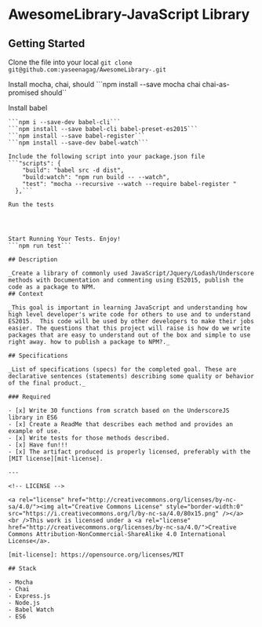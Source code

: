 # AwesomeLibrary-JavaScript Library 
## Getting Started

Clone the file into your local 
```git clone git@github.com:yaseenagag/AwesomeLibrary-.git```

Install mocha, chai, should
```npm install --save mocha chai chai-as-promised should``

Install babel
```npm install --save-dev babel-core
```npm i --save-dev babel-cli```
```npm install --save babel-cli babel-preset-es2015```
```npm install --save babel-register```
```npm install --save-dev babel-watch```

Include the following script into your package.json file
```"scripts": {
    "build": "babel src -d dist",
    "build:watch": "npm run build -- --watch",
    "test": "mocha --recursive --watch --require babel-register "
  },```

Run the tests




Start Running Your Tests. Enjoy!
```npm run test```

## Description

_Create a library of commonly used JavaScript/Jquery/Lodash/Underscore methods with Documentation and commenting using ES2015, publish the code as a package to NPM.
## Context

_This goal is important in learning JavaScript and understanding how high level developer's write code for others to use and to understand ES2015.  This code will be used by other developers to make their jobs easier. The questions that this project will raise is how do we write packages that are easy to understand out of the box and simple to use right away. how to publish a package to NPM?._

## Specifications

_List of specifications (specs) for the completed goal. These are declarative sentences (statements) describing some quality or behavior of the final product._

### Required

- [x] Write 30 functions from scratch based on the UnderscoreJS library in ES6
- [x] Create a ReadMe that describes each method and provides an example of use. 
- [x] Write tests for those methods described.
- [x] Have fun!!!
- [x] The artifact produced is properly licensed, preferably with the [MIT license][mit-license].

---

<!-- LICENSE -->

<a rel="license" href="http://creativecommons.org/licenses/by-nc-sa/4.0/"><img alt="Creative Commons License" style="border-width:0" src="https://i.creativecommons.org/l/by-nc-sa/4.0/80x15.png" /></a>
<br />This work is licensed under a <a rel="license" href="http://creativecommons.org/licenses/by-nc-sa/4.0/">Creative Commons Attribution-NonCommercial-ShareAlike 4.0 International License</a>.

[mit-license]: https://opensource.org/licenses/MIT

## Stack

- Mocha
- Chai
- Express.js
- Node.js
- Babel Watch
- ES6

